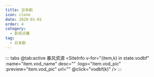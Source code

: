 ```yaml
---
title: 日本剧
icon: clone
date: 2020-01-01
order: 4
category:
  - 影视点播
tag:
  - 日本剧
---
```


<ArtPlayer :src="state.src" :config="artConfig(Hls,state.PlayList)" type="Hls"/>

::: tabs
@tab:active 暴风资源
<SiteInfo v-for="(item,k) in state.vodbf" :name="item.vod_name" desc="" :logo="item.vod_pic"
:preview="item.vod_pic" url="" @click="vodbf(k)" />
:::

<script setup lang="ts">
  import { artplayerPlaylist } from 'cps/artplayer-plugin-playlist'
  import { vod } from 'db'
  import { artConfig, Hls } from 'cps/artConst'
  import { useStorage } from '@vueuse/core'
  import { onMounted, nextTick, onDeactivated } from "vue";
  const state = useStorage(
    "vod-rbj",
    {
      src:"",
      vodbf: [],
      PlayList: []
    }
  )

  onMounted(async () => {
    const bfzy = await vod.find({ "name": "bfzy-36" })
    state.value.vodbf = bfzy.data
    vodbfurl(0)
  });
  const vodbfurl = (key) => {
    const { vodbf } = state.value
    state.value.PlayList =vodbf[key].play_list
    state.value.src = vodbf[key].play_list[0].url
  }
</script>

